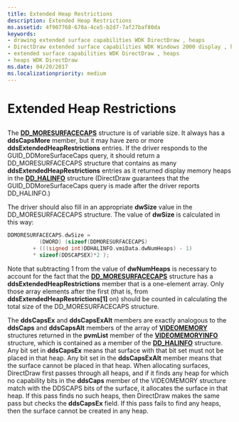 ```yaml
---
title: Extended Heap Restrictions
description: Extended Heap Restrictions
ms.assetid: 4f907768-670a-4ce5-b2d7-7af27baf80da
keywords:
- drawing extended surface capabilities WDK DirectDraw , heaps
- DirectDraw extended surface capabilities WDK Windows 2000 display , heaps
- extended surface capabilities WDK DirectDraw , heaps
- heaps WDK DirectDraw
ms.date: 04/20/2017
ms.localizationpriority: medium
---
```


# Extended Heap Restrictions


## <span id="ddk_extended_heap_restrictions_gg"></span><span id="DDK_EXTENDED_HEAP_RESTRICTIONS_GG"></span>


The [**DD\_MORESURFACECAPS**](https://msdn.microsoft.com/library/windows/hardware/ff551659) structure is of variable size. It always has a **ddsCapsMore** member, but it may have zero or more **ddsExtendedHeapRestrictions** entries. If the driver responds to the GUID\_DDMoreSurfaceCaps query, it should return a DD\_MORESURFACECAPS structure that contains as many **ddsExtendedHeapRestrictions** entries as it returned display memory heaps in the [**DD\_HALINFO**](https://msdn.microsoft.com/library/windows/hardware/ff551627) structure (DirectDraw guarantees that the GUID\_DDMoreSurfaceCaps query is made after the driver reports DD\_HALINFO.)

The driver should also fill in an appropriate **dwSize** value in the DD\_MORESURFACECAPS structure. The value of **dwSize** is calculated in this way:

```cpp
DDMORESURFACECAPS.dwSize = 
          (DWORD) (sizeof(DDMORESURFACECAPS) 
        + (((signed int)DDHALINFO.vmiData.dwNumHeaps) - 1) 
        * sizeof(DDSCAPSEX)*2 );
```

Note that subtracting 1 from the value of **dwNumHeaps** is necessary to account for the fact that the [**DD\_MORESURFACECAPS**](https://msdn.microsoft.com/library/windows/hardware/ff551659) structure has a **ddsExtendedHeapRestrictions** member that is a one-element array. Only those array elements after the first (that is, from **ddsExtendedHeapRestrictions\[**1**\]** on) should be counted in calculating the total size of the DD\_MORESURFACECAPS structure.

The **ddsCapsEx** and **ddsCapsExAlt** members are exactly analogous to the **ddsCaps** and **ddsCapsAlt** members of the array of [**VIDEOMEMORY**](https://msdn.microsoft.com/library/windows/hardware/ff570171) structures returned in the **pvmList** member of the [**VIDEOMEMORYINFO**](https://msdn.microsoft.com/library/windows/hardware/ff570172) structure, which is contained as a member of the [**DD\_HALINFO**](https://msdn.microsoft.com/library/windows/hardware/ff551627) structure. Any bit set in **ddsCapsEx** means that surface with that bit set must not be placed in that heap. Any bit set in the **ddsCapsExAlt** member means that the surface cannot be placed in that heap. When allocating surfaces, DirectDraw first passes through all heaps, and if it finds any heap for which no capability bits in the **ddsCaps** member of the VIDEOMEMORY structure match with the DDSCAPS bits of the surface, it allocates the surface in that heap. If this pass finds no such heaps, then DirectDraw makes the same pass but checks the **ddsCapsEx** field. If this pass fails to find any heaps, then the surface cannot be created in any heap.

 

 





